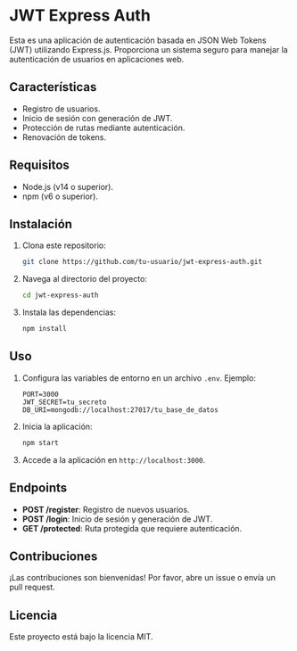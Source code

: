 # JWT Express Auth

Esta es una aplicación de autenticación basada en JSON Web Tokens (JWT) utilizando Express.js. Proporciona un sistema seguro para manejar la autenticación de usuarios en aplicaciones web.

## Características

- Registro de usuarios.
- Inicio de sesión con generación de JWT.
- Protección de rutas mediante autenticación.
- Renovación de tokens.

## Requisitos

- Node.js (v14 o superior).
- npm (v6 o superior).

## Instalación

1. Clona este repositorio:
   ```bash
   git clone https://github.com/tu-usuario/jwt-express-auth.git
   ```
2. Navega al directorio del proyecto:
   ```bash
   cd jwt-express-auth
   ```
3. Instala las dependencias:
   ```bash
   npm install
   ```

## Uso

1. Configura las variables de entorno en un archivo `.env`. Ejemplo:
   ```
   PORT=3000
   JWT_SECRET=tu_secreto
   DB_URI=mongodb://localhost:27017/tu_base_de_datos
   ```
2. Inicia la aplicación:
   ```bash
   npm start
   ```
3. Accede a la aplicación en `http://localhost:3000`.

## Endpoints

- **POST /register**: Registro de nuevos usuarios.
- **POST /login**: Inicio de sesión y generación de JWT.
- **GET /protected**: Ruta protegida que requiere autenticación.

## Contribuciones

¡Las contribuciones son bienvenidas! Por favor, abre un issue o envía un pull request.

## Licencia

Este proyecto está bajo la licencia MIT.
